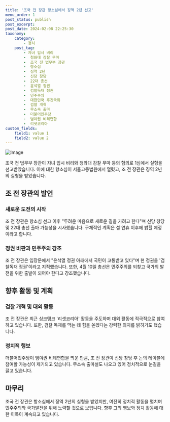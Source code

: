 ```yaml
---
title: '조국 전 장관 항소심에서 징역 2년 선고'
menu_order: 1
post_status: publish
post_excerpt: 
post_date: 2024-02-08 22:25:30
taxonomy:
    category:
        - 정치
    post_tag:
        - 자녀 입시 비리
        -  청와대 감찰 무마
        -  조국 전 법무부 장관
        -  항소심
        -  징역 2년
        -  신당 창당
        -  22대 총선
        -  윤석열 정권
        -  검찰독재 정권
        -  민주주의
        -  대한민국 후진국화
        -  검찰 개혁
        -  무소속 출마
        -  더불어민주당
        -  범야권 비례연합
        -  리셋코리아
custom_fields:
    field1: value 1
    field2: value 2
---
```


![Image](https://imgnews.pstatic.net/image/081/2024/02/08/0003429505_001_20240208200501166.jpg?type=w647)

조국 전 법무부 장관이 자녀 입시 비리와 청와대 감찰 무마 등의 혐의로 1심에서 실형을 선고받았습니다. 이에 대한 항소심이 서울고등법원에서 열렸고, 조 전 장관은 징역 2년의 실형을 받았습니다. 
## 조 전 장관의 발언
### 새로운 도전의 시작
조 전 장관은 항소심 선고 이후 "두려운 마음으로 새로운 길을 가려고 한다"며 신당 창당 및 22대 총선 출마 가능성을 시사했습니다. 구체적인 계획은 설 연휴 이후에 밝힐 예정이라고 합니다.
### 정권 비판과 민주주의 강조
조 전 장관은 입장문에서 "윤석열 정권 아래에서 국민이 고통받고 있다"며 현 정권을 '검찰독재 정권'이라고 지적했습니다. 또한, 4월 10일 총선은 민주주의를 되찾고 국가의 발전을 위한 출발이 되어야 한다고 강조했습니다.
## 향후 활동 및 계획
### 검찰 개혁 및 대외 활동
조 전 장관은 최근 싱크탱크 '리셋코리아' 활동을 주도하며 대외 활동에 적극적으로 참여하고 있습니다. 또한, 검찰 독재를 막는 데 힘을 쏟겠다는 강력한 의지를 밝히기도 했습니다.
### 정치적 행보
더불어민주당이 범야권 비례연합을 띄운 만큼, 조 전 장관이 신당 창당 후 논의 테이블에 참여할 가능성이 제기되고 있습니다. 무소속 출마설도 나오고 있어 정치적으로 눈길을 끌고 있습니다.
## 마무리
조국 전 장관은 항소심에서 징역 2년의 실형을 받았지만, 여전히 정치적 활동을 펼치며 민주주의와 국가발전을 위해 노력할 것으로 보입니다. 향후 그의 행보와 정치 활동에 대한 이목이 계속되고 있습니다.
